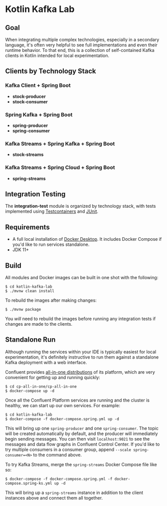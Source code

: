 # Kotlin Kafka Lab

## Goal

When integrating multiple complex technologies, especially in a secondary language, it's often very helpful to see full implementations and even their runtime behavior. To that end, this is a collection of self-contained Kafka clients in Kotlin intended for local experimentation.

## Clients by Technology Stack

### Kafka Client + Spring Boot

* **stock-producer**
* **stock-consumer**

### Spring Kafka + Spring Boot

* **spring-producer**
* **spring-consumer**

### Kafka Streams + Spring Kafka + Spring Boot

* **stock-streams**

### Kafka Streams + Spring Cloud + Spring Boot

* **spring-streams**

## Integration Testing
The **integration-test** module is organized by technology stack, with tests implemented using [Testcontainers](https://testcontainers.org) and [JUnit](https://junit.org).

## Requirements

* A full local installation of [Docker Desktop](https://www.docker.com/products/docker-desktop). It includes Docker Compose if you'd like to run services standalone.
* JDK 11+

## Build

All modules and Docker images can be built in one shot with the following:

```shell
$ cd kotlin-kafka-lab
$ ./mvnw clean install
```

To rebuild the images after making changes:

```shell
$ ./mvnw package
```

You _will_ need to rebuild the images before running any integration tests if changes are made to the clients.

## Standalone Run

Although running the services within your IDE is typically easiest for local experimentation, it's definitely instructive to run them against a standalone Kafka deployment with a web interface.

Confluent provides [all-in-one distributions](https://github.com/confluentinc/cp-all-in-one) of its platform, which are very convenient for getting up and running quickly:

```shell
$ cd cp-all-in-one/cp-all-in-one
$ docker-compose up -d
```

Once all the Confluent Platform services are running and the cluster is healthy, we can start up our own services. For example:

```shell
$ cd kotlin-kafka-lab
$ docker-compose -f docker-compose.spring.yml up -d
```

This will bring up one `spring-producer` and one `spring-consumer`. The topic will be created automatically by default, and the producer will immediately begin sending messages. You can then visit `localhost:9021` to see the messages and data flow graphs in Confluent Control Center. If you'd like to try multiple consumers in a consumer group, append `--scale spring-consumer=<N>` to the command above.

To try Kafka Streams, merge the `spring-streams` Docker Compose file like so:

```shell
$ docker-compose -f docker-compose.spring.yml -f docker-compose.spring-ks.yml up -d
```

This will bring up a `spring-streams` instance in addition to the client instances above and connect them all together.

